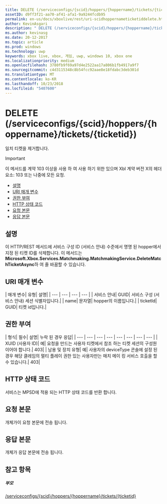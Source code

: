 ```yaml
---
title: DELETE (/serviceconfigs/{scid}/hoppers/{hoppername}/tickets/{ticketid})
assetID: d9ff3f21-aa70-af41-afa1-9a9244fcdb95
permalink: en-us/docs/xboxlive/rest/uri-scidhoppernameticketiddelete.html
author: KevinAsgari
description: " DELETE (/serviceconfigs/{scid}/hoppers/{hoppername}/tickets/{ticketid})"
ms.author: kevinasg
ms.date: 20-12-2017
ms.topic: article
ms.prod: windows
ms.technology: uwp
keywords: xbox live, xbox, 게임, uwp, windows 10, xbox one
ms.localizationpriority: medium
ms.openlocfilehash: 3780fb9f69a97d4e2522aa17a806b1fb4917a9f7
ms.sourcegitcommit: c4d3115348c8b54fcc92aae8e18fdabc3deb301d
ms.translationtype: MT
ms.contentlocale: ko-KR
ms.lasthandoff: 10/23/2018
ms.locfileid: "5407600"
---
```

# <a name="delete-serviceconfigsscidhoppershoppernameticketsticketid"></a>DELETE (/serviceconfigs/{scid}/hoppers/{hoppername}/tickets/{ticketid})

일치 티켓을 제거합니다.

> [!IMPORTANT]
> 이 메서드를 계약 103 이상을 사용 하 여 사용 하기 위한 있으며 Xbl 계약 버전 X의 헤더 요소: 103 또는 나중에 모든 요청.

  * [설명](#ID4ET)
  * [URI 매개 변수](#ID4E2)
  * [권한 부여](#ID4EGB)
  * [HTTP 상태 코드](#ID4EOC)
  * [요청 본문](#ID4EXC)
  * [응답 본문](#ID4ECD)

<a id="ID4ET"></a>


## <a name="remarks"></a>설명

이 HTTP/REST 메서드에 서비스 구성 ID (서비스 안내) 수준에서 명명 된 hopper에서 지정 된 티켓 ID를 삭제합니다. 이 메서드는 **Microsoft.Xbox.Services.Matchmaking.MatchmakingService.DeleteMatchTicketAsync**하 여 줄 바꿈할 수 있습니다.  
<a id="ID4E2"></a>


## <a name="uri-parameters"></a>URI 매개 변수

| 매개 변수| 유형| 설명|
| --- | --- | --- | --- |
| 서비스 안내| GUID| 서비스 구성 (서비스 안내) 세션 식별자입니다.|
| name| 문자열| hopper의 이름입니다.|
| ticketId| GUID| 티켓 id입니다.|

<a id="ID4EGB"></a>


## <a name="authorization"></a>권한 부여

| 형식| 필수| 설명| 누락 된 경우 응답|
| --- | --- | --- | --- | --- | --- | --- | --- |
| XUID (사용자 ID)| 예| 요청을 만드는 사용자 티켓에서 참조 하는 티켓 세션의 구성원 이어야 합니다.| 403|
| 남용 및 장치 유형| 예| 사용자의 deviceType 콘솔에 설정 된 경우 해당 클레임의 멀티 플레이 권한 있는 사용자만는 매치 메이 킹 서비스 호출을 할 수 있습니다.| 403|

<a id="ID4EOC"></a>


## <a name="http-status-codes"></a>HTTP 상태 코드

서비스는 MPSD에 적용 되는 HTTP 상태 코드를 반환 합니다.  
<a id="ID4EXC"></a>


## <a name="request-body"></a>요청 본문

개체가이 요청 본문에 전송 됩니다.

<a id="ID4ECD"></a>


## <a name="response-body"></a>응답 본문

개체가 응답 본문에 전송 됩니다.

<a id="ID4EPD"></a>


## <a name="see-also"></a>참고 항목

<a id="ID4ERD"></a>


##### <a name="parent"></a>부모  

[/serviceconfigs/{scid}/hoppers/{hoppername}/tickets/{ticketid}](uri-scidhoppernameticketid.md)
